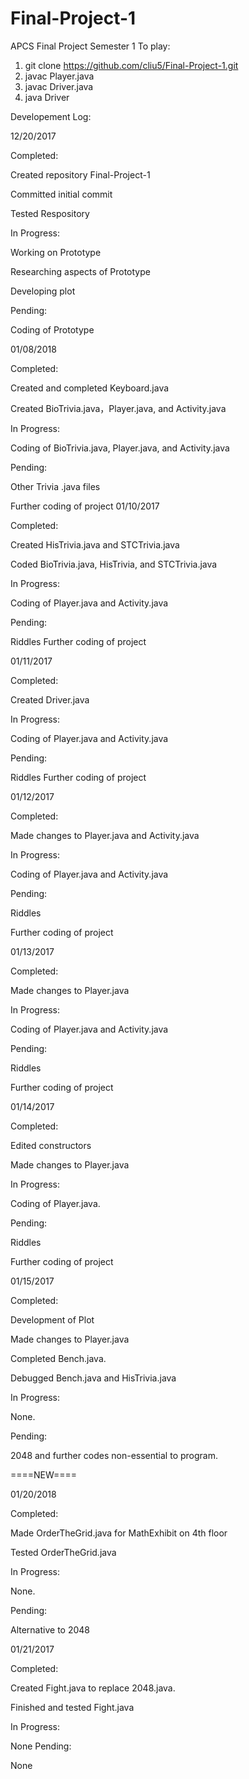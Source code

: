 # Final-Project-1
APCS Final Project Semester 1
To play:
1. git clone https://github.com/cliu5/Final-Project-1.git
2. javac Player.java
3. javac Driver.java
4. java Driver


Developement Log: 

12/20/2017 

Completed:


Created repository Final-Project-1 

Committed initial commit 

Tested Respository 

In Progress:


Working on Prototype 

Researching aspects of Prototype 

Developing plot 

Pending:

Coding of Prototype 

01/08/2018 

Completed:


Created and completed Keyboard.java 

Created BioTrivia.java，Player.java, and Activity.java 

In Progress:

Coding of BioTrivia.java, Player.java, and Activity.java 

Pending:


Other Trivia .java files 

Further coding of project 01/10/2017 

Completed:


Created HisTrivia.java and STCTrivia.java 

Coded BioTrivia.java, HisTrivia, and STCTrivia.java 

In Progress:


Coding of Player.java and Activity.java 

Pending:


Riddles Further coding of project 

01/11/2017 

Completed:


Created Driver.java

In Progress:


Coding of Player.java and Activity.java 

Pending:


Riddles Further coding of project 

01/12/2017 

Completed:


Made changes to Player.java and Activity.java 

In Progress:


Coding of Player.java and Activity.java 

Pending:


Riddles 

Further coding of project 

01/13/2017 

Completed:


Made changes to Player.java 

In Progress:


Coding of Player.java and Activity.java 

Pending:


Riddles 

Further coding of project

01/14/2017 

Completed:


Edited constructors 

Made changes to Player.java 

In Progress:


Coding of Player.java. 

Pending:


Riddles 

Further coding of project 

01/15/2017 

Completed:


Development of Plot

Made changes to Player.java 

Completed Bench.java. 

Debugged Bench.java and HisTrivia.java 


In Progress:


None. 

Pending:

2048 and further codes non-essential to program.


====NEW====

01/20/2018

Completed:


Made OrderTheGrid.java for MathExhibit on 4th floor

Tested OrderTheGrid.java

In Progress:


None.

Pending:


Alternative to 2048

01/21/2017

Completed:


Created Fight.java to replace 2048.java. 

Finished and tested Fight.java

In Progress:


None
Pending:


None
